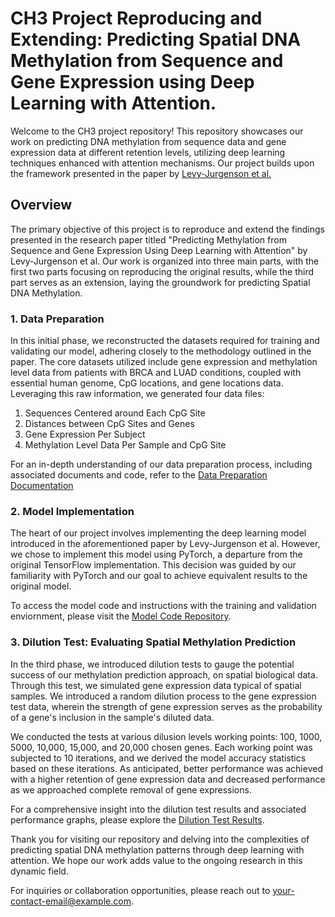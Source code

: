# CH3 Project Reproducing and Extending: Predicting Spatial DNA Methylation from Sequence and Gene Expression using Deep Learning with Attention.

Welcome to the CH3 project repository! This repository showcases our work on predicting DNA methylation from sequence data and gene expression data at different retention levels, utilizing deep learning techniques enhanced with attention mechanisms. Our project builds upon the framework presented in the paper by [Levy-Jurgenson et al.](https://link.springer.com/chapter/10.1007/978-3-030-18174-1_13)

## Overview

The primary objective of this project is to reproduce and extend the findings presented in the research paper titled "Predicting Methylation from Sequence and Gene Expression Using Deep Learning with Attention" by Levy-Jurgenson et al. Our work is organized into three main parts, with the first two parts focusing on reproducing the original results, while the third part serves as an extension, laying the groundwork for predicting Spatial DNA Methylation.

### 1. Data Preparation
In this initial phase, we reconstructed the datasets required for training and validating our model, adhering closely to the methodology outlined in the paper. The core datasets utilized include gene expression and methylation level data from patients with BRCA and LUAD conditions, coupled with essential human genome, CpG locations, and gene locations data.
Leveraging this raw information, we generated four data files: 

1. Sequences Centered around Each CpG Site
2. Distances between CpG Sites and Genes
3. Gene Expression Per Subject
4. Methylation Level Data Per Sample and CpG Site

For an in-depth understanding of our data preparation process, including associated documents and code, refer to the  [Data Preparation Documentation](https://docs.google.com/document/d/1mcqvdV8dOxaLs3zar7T54yrKlKJttkI3Kr0jiwrF3Cs/edit?usp=sharing)


### 2. Model Implementation

The heart of our project involves implementing the deep learning model introduced in the aforementioned paper by Levy-Jurgenson et al. However, we chose to implement this model using PyTorch, a departure from the original TensorFlow implementation. This decision was guided by our familiarity with PyTorch and our goal to achieve equivalent results to the original model.

To access the model code and instructions with the training and validation enviornment, please visit the [Model Code Repository](link-to-model-code).

### 3. Dilution Test: Evaluating Spatial Methylation Prediction

In the third phase, we introduced dilution tests to gauge the potential success of our methylation prediction approach, on spatial biological data. Through this test, we simulated gene expression data typical of spatial samples. We introduced a random dilution process to the gene expression test data, wherein the strength of gene expression serves as the probability of a gene's inclusion in the sample's diluted data.

We conducted the tests at various dilusion levels working points: 100, 1000, 5000, 10,000, 15,000, and 20,000 chosen genes. Each working point was subjected to 10 iterations, and we derived the model accuracy statistics based on these iterations. As anticipated, better performance was achieved with a higher retention of gene expression data and decreased performance as we approached complete removal of gene expressions.

For a comprehensive insight into the dilution test results and associated performance graphs, please explore the [Dilution Test Results](link-to-dilution-results).

Thank you for visiting our repository and delving into the complexities of predicting spatial DNA methylation patterns through deep learning with attention. We hope our work adds value to the ongoing research in this dynamic field.

For inquiries or collaboration opportunities, please reach out to [your-contact-email@example.com](mailto:your-contact-email@example.com).
